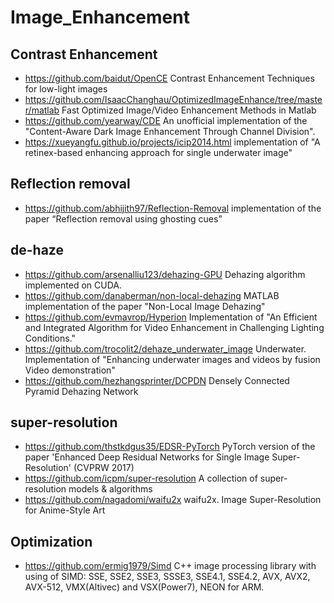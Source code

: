 # Image_Enhancement

## Contrast Enhancement 
- https://github.com/baidut/OpenCE
Contrast Enhancement Techniques for low-light images
- https://github.com/IsaacChanghau/OptimizedImageEnhance/tree/master/matlab
Fast Optimized Image/Video Enhancement Methods in Matlab
- https://github.com/yearway/CDE
An unofficial implementation of the "Content-Aware Dark Image Enhancement Through Channel Division".
- https://xueyangfu.github.io/projects/icip2014.html
implementation of "A retinex-based enhancing approach for single underwater image"

## Reflection removal
- https://github.com/abhijith97/Reflection-Removal
implementation of the paper “Reflection removal using ghosting cues”

## de-haze
- https://github.com/arsenalliu123/dehazing-GPU
Dehazing algorithm implemented on CUDA.
- https://github.com/danaberman/non-local-dehazing
MATLAB implementation of the paper "Non-Local Image Dehazing"
- https://github.com/evmavrop/Hyperion
Implementation of "An Efficient and Integrated Algorithm for Video Enhancement in Challenging Lighting Conditions." 
- https://github.com/trocolit2/dehaze_underwater_image
Underwater. Implementation of "Enhancing underwater images and videos by fusion Video demonstration"
- https://github.com/hezhangsprinter/DCPDN
Densely Connected Pyramid Dehazing Network

## super-resolution
- https://github.com/thstkdgus35/EDSR-PyTorch
PyTorch version of the paper 'Enhanced Deep Residual Networks for Single Image Super-Resolution' (CVPRW 2017)
- https://github.com/icpm/super-resolution
A collection of super-resolution models & algorithms
- https://github.com/nagadomi/waifu2x
waifu2x. Image Super-Resolution for Anime-Style Art

## Optimization
- https://github.com/ermig1979/Simd
C++ image processing library with using of SIMD: SSE, SSE2, SSE3, SSSE3, SSE4.1, SSE4.2, AVX, AVX2, AVX-512, VMX(Altivec) and VSX(Power7), NEON for ARM. 
